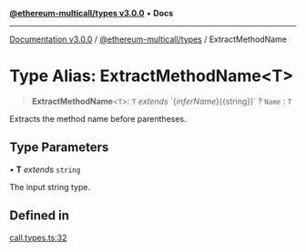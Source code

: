 [**@ethereum-multicall/types v3.0.0**](../README.md) • **Docs**

***

[Documentation v3.0.0](../../../packages.md) / [@ethereum-multicall/types](../README.md) / ExtractMethodName

# Type Alias: ExtractMethodName\<T\>

> **ExtractMethodName**\<`T`\>: `T` *extends* \`$\{infer Name\}($\{string\})\` ? `Name` : `T`

Extracts the method name before parentheses.

## Type Parameters

• **T** *extends* `string`

The input string type.

## Defined in

[call.types.ts:32](https://github.com/niZmosis/ethereum-multicall/blob/759805f36c7ddb05e5fad0eb8478dcf22871af59/packages/types/src/call.types.ts#L32)

